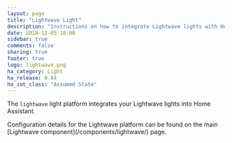 ```yaml
---
layout: page
title: "Lightwave Light"
description: "Instructions on how to integrate Lightwave lights with Home Assistant."
date: 2018-12-05 18:00
sidebar: true
comments: false
sharing: true
footer: true
logo: lightwave.png
ha_category: Light
ha_release: 0.84
ha_iot_class: "Assumed State"
---
```

The `lightwave` light platform integrates your Lightwave lights into Home Assistant.
<p class='note'>
Configuration details for the Lightwave platform can be found on the main [Lightwave component](/components/lightwave/) page.
</p>